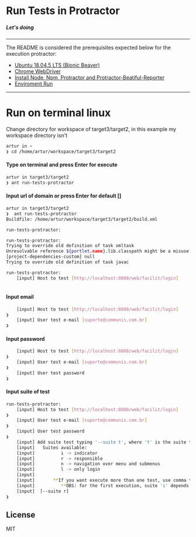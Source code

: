 # Run Tests in Protractor
##### Let's doing
---
The README is considered the prerequisites expected below for the execution protractor:
  - [Ubuntu 18.04.5 LTS (Bionic Beaver)](https://releases.ubuntu.com/18.04)
  - [Chrome WebDriver](https://dl.google.com/linux/direct/google-chrome-stable_current_amd64.deb")
  - [Install Node, Npm, Protractor and Protractor-Beatiful-Reporter](https://github.com/facilit/target3/wiki/Tutorial-Instala%C3%A7%C3%A3o)
  - [Enviroment Run ](https://github.com/facilit/target3/wiki/Enviroment-Util)
---

# Run on terminal linux
Change directory for workspace of target3/target2, in this example my workspace directory isn't
```sh
artur in ~
❯ cd /home/artur/workspace/target3/target2
```
####   Type on terminal and press Enter for execute
```sh
artur in target3/target2
❯ ant run-tests-protractor
```

####   Input url of domain or press Enter for default []
```sh
artur in target3/target2
❯  ant run-tests-protractor
Buildfile: /home/artur/workspace/target3/target2/build.xml

run-tests-protractor:

run-tests-protractor:
Trying to override old definition of task xmltask
Unresolvable reference ${portlet.name}.lib.classpath might be a misuse of property expansion syntax.
[project-dependencies-custom] null
Trying to override old definition of task javac

run-tests-protractor:
    [input] Host to test [http://localhost:8080/web/facilit/login]
    
```

####   Input email
```sh
    [input] Host to test [http://localhost:8080/web/facilit/login]
❯  
    [input] User test e-mail [suporte@communis.com.br]
❯  
```

####   Input password
```sh
    [input] Host to test [http://localhost:8080/web/facilit/login]
❯  
    [input] User test e-mail [suporte@communis.com.br]
❯  
    [input] User test password
❯  
```
####   Input suite of test
```sh
run-tests-protractor:
    [input] Host to test [http://localhost:8080/web/facilit/login]
❯  
    [input] User test e-mail [suporte@communis.com.br]
❯  
    [input] User test password
❯  
    [input] Add suite test typing '--suite t', where 't' is the suite test name. 
    [input]   Suites available: 
    [input]          i -> indicator 
    [input]          r -> responsible 
    [input]          n -> navigation over menu and submenus 
    [input]          l -> only login 
    [input]  
    [input]       **If you want execute more than one test, use comma to separete them, like 'n,i' 
    [input]          **OBS: for the first execution, suite 'i' depends on suite 'r'. So to test indicator at first time, use '--suite r,i'.
    [input]  [--suite r]
❯  
```


License
----
MIT